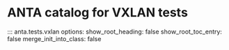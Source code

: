 # ANTA catalog for VXLAN tests

::: anta.tests.vxlan
    options:
      show_root_heading: false
      show_root_toc_entry: false
      merge_init_into_class: false
